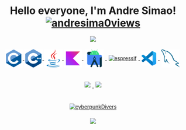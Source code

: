 <h1 align="center" >Hello everyone, I'm Andre Simao!  
  <a href="https://www.linkedin.com/in/andre-simao-254692230/ "target="_blank">  
    <img src="https://komarev.com/ghpvc/?username=andresima0&label=Profile%20views" alt="andresima0views"/>
</h1> 

<div align="center">
<img src="https://readme-typing-svg.demolab.com/?lines=I'm%20Brazilian%20IT%20student;I'm%20Starting%20on%20GitHub%20now;Some%20topics%20I'm%20interested%20in:;I'm%20working%20with%20ESP32%20too!&font=Fira%20Code&Left=true&width=500&height=25&color=00FF00&vCenter=true&pause=500&size=20"/>
</div>

<div align="center">
<div style="display: inline_block"><br>
  <img align="center" alt="alms-c"  width="50" hspace="0" src="https://raw.githubusercontent.com/devicons/devicon/master/icons/c/c-original.svg">
  <img align="center" alt="alms-cplusplus"  width="50" hspace="0" src="https://raw.githubusercontent.com/devicons/devicon/master/icons/cplusplus/cplusplus-original.svg">
  <img align="center" alt="alms-java" width="50" hspace="0" src="https://raw.githubusercontent.com/devicons/devicon/master/icons/java/java-original.svg">
  <img align="center" alt="alms-kotlin" width="50" hspace="0" src="https://raw.githubusercontent.com/devicons/devicon/master/icons/kotlin/kotlin-original.svg">
  <img align="center" alt="alms-androidstudio" width="50" hspace="5" src="https://raw.githubusercontent.com/devicons/devicon/master/icons/androidstudio/androidstudio-original.svg">
  <img align="center" alt="espressif" width="50" hspace="5" src="https://github.com/andresima0/andresima0/assets/111400782/e5bb27dd-857c-4278-9dc1-15c49085d943)">
  <img align="center" alt="alms-vscode" width="40" hspace="5" src="https://raw.githubusercontent.com/devicons/devicon/master/icons/vscode/vscode-original.svg">
  <img align="center" alt="alms-mysql" width="50" hspace="5" src="https://raw.githubusercontent.com/devicons/devicon/master/icons/mysql/mysql-original.svg">
</div>
  
#
<div align="center">
<a href="https://github.com/andresima0">
  <img height="170" hspace= "5" src="https://github-readme-stats.vercel.app/api?username=andresima0&show_icons=true&theme=dark&include_all_commits=true&count_private=true"/>
  <img height="170" hspace= "5" src="https://github-readme-stats.vercel.app/api/top-langs/?username=andresima0&layout=compact&langs_count=16&theme=dark"/>
</div>

#
<div align="center">
  <img align="center" alt="cyberpunkDivers" width="770" src="https://github.com/andresima0/andresima0/assets/111400782/400ed31b-0dd1-4ff1-8700-d754c48b3719">
</div>

###
<div text align="center">
  <img src="https://readme-typing-svg.demolab.com/?lines=->%20Shall%20we%20dive%20deep%20into%20knowledge?&font=Fira%20Code&Left=true&width=500&height=25&color=800080&vCenter=true&pause=5000&size=20"/>
</div>
